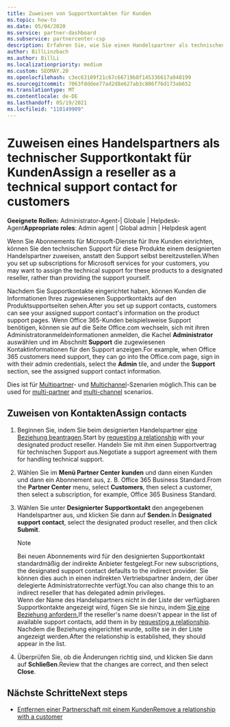 ```yaml
---
title: Zuweisen von Supportkontakten für Kunden
ms.topic: how-to
ms.date: 05/04/2020
ms.service: partner-dashboard
ms.subservice: partnercenter-csp
description: Erfahren Sie, wie Sie einen Handelspartner als technischen Supportkontakt für Kunden zuweisen, die Abonnements für Microsoft-Dienste haben.
author: BillLinzbach
ms.author: BillLi
ms.localizationpriority: medium
ms.custom: SEOMAY.20
ms.openlocfilehash: c3ec63109f21c67c66719b8f145336617a948199
ms.sourcegitcommit: 7063fdddee77ad2d8e627ab3c806f76d173ab652
ms.translationtype: MT
ms.contentlocale: de-DE
ms.lasthandoff: 05/19/2021
ms.locfileid: "110149909"
---
```

# <a name="assign-a-reseller-as-a-technical-support-contact-for-customers"></a><span data-ttu-id="3d714-103">Zuweisen eines Handelspartners als technischer Supportkontakt für Kunden</span><span class="sxs-lookup"><span data-stu-id="3d714-103">Assign a reseller as a technical support contact for customers</span></span>

<span data-ttu-id="3d714-104">**Geeignete Rollen:** Administrator-Agent-| Globale | Helpdesk-Agent</span><span class="sxs-lookup"><span data-stu-id="3d714-104">**Appropriate roles**: Admin agent | Global admin | Helpdesk agent</span></span>


<span data-ttu-id="3d714-105">Wenn Sie Abonnements für Microsoft-Dienste für Ihre Kunden einrichten, können Sie den technischen Support für diese Produkte einem designierten Handelspartner zuweisen, anstatt den Support selbst bereitzustellen.</span><span class="sxs-lookup"><span data-stu-id="3d714-105">When you set up subscriptions for Microsoft services for your customers, you may want to assign the technical support for these products to a designated reseller, rather than providing the support yourself.</span></span>

<span data-ttu-id="3d714-106">Nachdem Sie Supportkontakte eingerichtet haben, können Kunden die Informationen Ihres zugewiesenen Supportkontakts auf den Produktsupportseiten sehen.</span><span class="sxs-lookup"><span data-stu-id="3d714-106">After you set up support contacts, customers can see your assigned support contact's information on the product support pages.</span></span> <span data-ttu-id="3d714-107">Wenn Office 365-Kunden beispielsweise Support benötigen, können sie auf die Seite Office.com wechseln, sich mit ihren Administratoranmeldeinformationen anmelden, die Kachel **Administrator** auswählen und im Abschnitt **Support** die zugewiesenen Kontaktinformationen für den Support anzeigen.</span><span class="sxs-lookup"><span data-stu-id="3d714-107">For example, when Office 365 customers need support, they can go into the Office.com page, sign in with their admin credentials, select the **Admin** tile, and under the **Support** section, see the assigned support contact information.</span></span>

<span data-ttu-id="3d714-108">Dies ist für [Multipartner](multipartner.md)- und [Multichannel](multichannel.md)-Szenarien möglich.</span><span class="sxs-lookup"><span data-stu-id="3d714-108">This can be used for [multi-partner](multipartner.md) and [multi-channel](multichannel.md) scenarios.</span></span> 


## <a name="assign-contacts"></a><span data-ttu-id="3d714-109">Zuweisen von Kontakten</span><span class="sxs-lookup"><span data-stu-id="3d714-109">Assign contacts</span></span>

1. <span data-ttu-id="3d714-110">Beginnen Sie, indem Sie beim designierten Handelspartner [eine Beziehung beantragen](request-a-relationship-with-a-customer.md).</span><span class="sxs-lookup"><span data-stu-id="3d714-110">Start by [requesting a relationship](request-a-relationship-with-a-customer.md) with your designated product reseller.</span></span> <span data-ttu-id="3d714-111">Handeln Sie mit ihm einen Supportvertrag für technischen Support aus.</span><span class="sxs-lookup"><span data-stu-id="3d714-111">Negotiate a support agreement with them for handling technical support.</span></span>

2. <span data-ttu-id="3d714-112">Wählen Sie im **Menü Partner Center** **kunden** und dann einen Kunden und dann ein Abonnement aus, z. B. Office 365 Business Standard.</span><span class="sxs-lookup"><span data-stu-id="3d714-112">From the **Partner Center** menu, select **Customers**, then select a customer, then select a subscription, for example, Office 365 Business Standard.</span></span>

3. <span data-ttu-id="3d714-113">Wählen Sie unter **Designierter Supportkontakt** den angegebenen Handelspartner aus, und klicken Sie dann auf **Senden**.</span><span class="sxs-lookup"><span data-stu-id="3d714-113">In  **Designated support contact**, select the designated product reseller, and then click **Submit**.</span></span> 

      >[!NOTE]  
      ><span data-ttu-id="3d714-114">Bei neuen Abonnements wird für den designierten Supportkontakt standardmäßig der indirekte Anbieter festgelegt.</span><span class="sxs-lookup"><span data-stu-id="3d714-114">For new subscriptions, the designated support contact defaults to the indirect provider.</span></span> <span data-ttu-id="3d714-115">Sie können dies auch in einen indirekten Vertriebspartner ändern, der über delegierte Administratorrechte verfügt.</span><span class="sxs-lookup"><span data-stu-id="3d714-115">You can also change this to an indirect reseller that has delegated admin privileges.</span></span>    
    ><span data-ttu-id="3d714-116">Wenn der Name des Handelspartners nicht in der Liste der verfügbaren Supportkontakte angezeigt wird, fügen Sie sie hinzu, indem [Sie eine Beziehung anfordern.](request-a-relationship-with-a-customer.md)</span><span class="sxs-lookup"><span data-stu-id="3d714-116">If the reseller's name doesn't appear in the list of available support contacts, add them in by [requesting a relationship](request-a-relationship-with-a-customer.md).</span></span> <span data-ttu-id="3d714-117">Nachdem die Beziehung eingerichtet wurde, sollte sie in der Liste angezeigt werden.</span><span class="sxs-lookup"><span data-stu-id="3d714-117">After the relationship is established, they should appear in the list.</span></span>  

4. <span data-ttu-id="3d714-118">Überprüfen Sie, ob die Änderungen richtig sind, und klicken Sie dann auf **Schließen**.</span><span class="sxs-lookup"><span data-stu-id="3d714-118">Review that the changes are correct, and then select **Close**.</span></span>

## <a name="next-steps"></a><span data-ttu-id="3d714-119">Nächste Schritte</span><span class="sxs-lookup"><span data-stu-id="3d714-119">Next steps</span></span>

- [<span data-ttu-id="3d714-120">Entfernen einer Partnerschaft mit einem Kunden</span><span class="sxs-lookup"><span data-stu-id="3d714-120">Remove a relationship with a customer</span></span>](remove-a-relationship.md)